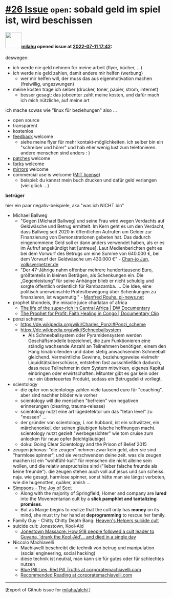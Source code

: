 # [\#26 Issue](https://github.com/milahu/alchi/issues/26) `open`: sobald geld im spiel ist, wird beschissen

#### <img src="https://avatars.githubusercontent.com/u/12958815?v=4" width="50">[milahu](https://github.com/milahu) opened issue at [2022-07-11 17:42](https://github.com/milahu/alchi/issues/26):

deswegen:

-   ich werde nie geld nehmen für meine arbeit (flyer, bücher, ...)
-   ich werde nie geld zahlen, damit andere mir helfen (werbung)
    -   wer mir helfen will, der muss das aus eigenmotivation machen
        (freiwillig, ungezwungen)
-   meine kosten trage ich selber (drucker, toner, papier, strom,
    internet)
    -   besser gesagt: das jobcenter zahlt meine kosten, und dafür mach
        ich mich nützliche, auf meine art

ich mache sowas wie "linux für beziehungen" also ...

-   open source
-   transparent
-   kostenlos
-   [feedback](https://github.com/milahu/alchi/issues) welcome
    -   siehe meine flyer für mehr kontakt-möglichkeiten. ich selber bin
        ein "schreiber und hörer" und hab eher wenig lust zum
        telefonieren. andere menschen sind anders : )
-   [patches](https://docs.github.com/en/pull-requests/collaborating-with-pull-requests/proposing-changes-to-your-work-with-pull-requests/about-pull-requests)
    welcome
-   [forks](https://docs.github.com/en/pull-requests/collaborating-with-pull-requests/working-with-forks/about-forks)
    welcome
-   [mirrors](https://github.com/ianchanning/awesome-github-alternatives)
    welcome
-   commercial use is welcome ([MIT
    license](https://github.com/milahu/alchi/blob/master/license.txt))
    -   beispiel: du kannst mein buch drucken und dafür geld verlangen
        (viel glück ...)

**betrüger**

hier ein paar negativ-beispiele, aka "was ich NICHT bin"

-   Michael Ballweg
    -   "Gegen \[Michael Ballweg\] und seine Frau wird wegen Verdachts
        auf Geldwäsche und Betrug ermittelt. Im Kern geht es um den
        Verdacht, dass Ballweg seit 2020 in öffentlichen Aufrufen um
        Gelder zur Finanzierung von Demonstrationen gebeten hat. Das
        dadurch eingenommene Geld soll er dann anders verwendet haben,
        als er es im Aufruf angekündigt hat \[untreue\]. Laut
        Medienberichten geht es bei dem Vorwurf des Betrugs um eine
        Summe von 640.000 €, bei dem Vorwurf der Geldwäsche um 430.000
        €" - [Chan-jo Jun,
        volksverpetzer.de](https://www.volksverpetzer.de/querdenker/anwalt-jun-ballweg-betrug/)
    -   "Der 47-Jährige nahm offenbar mehrere hunderttausend Euro,
        größtenteils in kleinen Beträgen, als Schenkungen ein. Die
        „Gegenleistung“ für seine Anhänger blieb er nicht schuldig und
        sorgte öffentlich ordentlich für Rambazamba. ... Die Idee, eine
        politisch unerwünschte Protestbewegung über Schenkungen zu
        finanzieren, ist wagemutig." - [Manfred Rouhs,
        pi-news.net](https://www.pi-news.net/2022/07/michael-ballweg-koennte-laengere-zeit-inhaftiert-bleiben/)
-   prophet khondeis, the miracle juice charlatan of africa
    -   [The life of the super-rich in Central Africa | DW
        Documentary](https://www.youtube.com/watch?v=KaPLylJk89w&t=2050)
    -   [The Prophet for Profit: Faith Healing in Congo | Documentary
        Clip](https://www.youtube.com/watch?v=zHkCG2h8OQE)
-   ponzi scheme
    -   <https://de.wikipedia.org/wiki/Charles_Ponzi#Ponzi_scheme>
    -   <https://de.wikipedia.org/wiki/Schneeballsystem>
        -   Als Schneeballsystem oder Pyramidensystem werden
            Geschäftsmodelle bezeichnet, die zum Funktionieren eine
            ständig wachsende Anzahl an Teilnehmern benötigen, einem den
            Hang hinabrollenden und dabei stetig anwachsenden Schneeball
            gleichend. Vermeintliche Gewinne, beziehungsweise vielmehr
            Liquiditätsüberschüsse, entstehen fast ausschließlich
            dadurch, dass neue Teilnehmer in dem System mitwirken,
            eigenes Kapital einbringen oder erwirtschaften. Mitunter
            gibt es gar kein oder nur ein überteuertes Produkt, sodass
            ein Betrugsdelikt vorliegt.
-   scientology
    -   die opfer von scientology zahlen viele tausend euro für
        "coaching", aber sind nachher blöder wie vorher
    -   scientology will die menschen "befreien" von negativen
        erinnerungen (clearing, trauma-release)
    -   scientology nutzt eine art lügedetektor um das "tetan level" zu
        "messen" ...
    -   der gründer von scientology, L ron hubbard, ist ein schwätzer,
        ein märchenonkel, der seinen gläubigen falsche hoffnungen macht.
        scientology nutzt gezielt "werbegesichter" wie tom cruise zum
        anlocken für neue opfer (leichtgläubige)
    -   doku: Going Clear Scientology and the Prison of Belief 2015
-   zeugen jehovas: "die zeugen" nehmen zwar kein geld, aber sie sind
    "harmlose spinner", und sie verschwenden deine zeit. was die zeugen
    machen ist ein "wohlfühl-kult" für menschen die nicht alleine sein
    wollen, und die relativ anspruchslos sind ("lieber falsche freunde
    als keine freunde"). die zeugen stehen auch voll auf jesus und son
    scheiss. naja. wie gesagt, harmlose spinner, sonst hätte man sie
    längst verboten, wie die hugenotten, quäker, amish ...
-   [Simpsons - The Joy of
    Sect](https://simpsons.fandom.com/wiki/The_Joy_of_Sect)
    -   Along with the majority of Springfield, Homer and company are
        **lured** into the Movementarian cult by a **slick pamphlet and
        tantalizing promises**.
    -   But as Marge begins to realize that the cult only has **money**
        on its mind, she must try her hand at **deprogramming** to
        rescue her family.
-   Family Guy - Chitty Chitty Death Bang: [Heaven's Helpers suicide
    cult](https://familyguy.fandom.com/wiki/Heaven%27s_Helpers)
-   suicide cult: Jonestown, Kool-Aid
    -   [Jonestown Massacre: How 918 people followed a cult leader to
        Guyana, 'drank the Kool-Aid'... and died in a single
        day](https://www.independent.co.uk/news/world/americas/jonestown-massacre-documentary-40-years-drink-kool-aid-jim-jones-what-happened-mass-suicide-cult-guyana-dead-a8232856.html)
-   Niccolo Machiavelli
    -   Machiavelli beschreibt die technik von betrug und manipulation
        (social engineering, social hacking)
    -   diese technik ist neutral, man kann sie für gutes oder für
        schlechtes nutzen
    -   [Blue Pill Lies, Red Pill Truths at
        corporatemachiavelli.com](https://corporatemachiavelli.com/blue-pill-lies-red-pill-truths/)
    -   [Recommended Reading at
        corporatemachiavelli.com](https://corporatemachiavelli.com/recommended-reading/)

------------------------------------------------------------------------

\[Export of Github issue for
[milahu/alchi](https://github.com/milahu/alchi).\]
